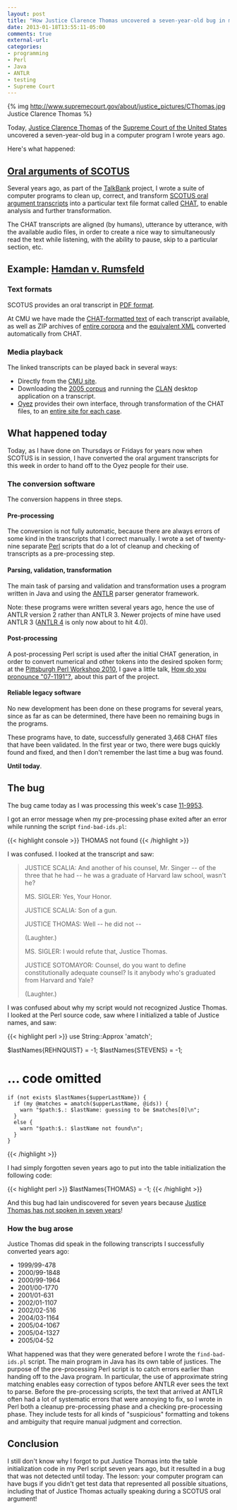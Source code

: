 ```yaml
---
layout: post
title: "How Justice Clarence Thomas uncovered a seven-year-old bug in my computer program"
date: 2013-01-18T13:55:11-05:00
comments: true
external-url: 
categories: 
- programming
- Perl
- Java
- ANTLR
- testing
- Supreme Court
---
```

{% img http://www.supremecourt.gov/about/justice_pictures/CThomas.jpg Justice Clarence Thomas %}

Today, [Justice Clarence Thomas](http://en.wikipedia.org/wiki/Clarence_Thomas) of the [Supreme Court of the United States](http://www.supremecourt.gov/) uncovered a seven-year-old bug in a computer program I wrote years ago.

Here's what happened:

<!--more-->

## [Oral arguments of SCOTUS](http://www.supremecourt.gov/oral_arguments/oral_arguments.aspx)

Several years ago, as part of the [TalkBank](http://talkbank.org/) project, I wrote a suite of computer programs to clean up, correct, and transform [SCOTUS oral argument transcripts](http://www.supremecourt.gov/oral_arguments/argument_transcripts.aspx) into a particular text file format called [CHAT](http://childes.psy.cmu.edu/), to enable analysis and further transformation.

The CHAT transcripts are aligned (by humans), utterance by utterance, with the available audio files, in order to create a nice way to simultaneously read the text while listening, with the ability to pause, skip to a particular section, etc.

## Example: [Hamdan v. Rumsfeld](http://en.wikipedia.org/wiki/Hamdan_v._Rumsfeld)

### Text formats

SCOTUS provides an oral transcript in [PDF format](http://www.supremecourt.gov/oral_arguments/argument_transcripts/05-184.pdf).

At CMU we have made the [CHAT-formatted text](http://talkbank.org/data-orig/Meeting/SCOTUS/2005/05-184.cha) of each transcript available, as well as ZIP archives of [entire corpora](http://talkbank.org/data/Meeting/SCOTUS/2005.zip) and the [equivalent XML](http://talkbank.org/data-xml/Meeting/SCOTUS/2005.zip) converted automatically from CHAT.

### Media playback

The linked transcripts can be played back in several ways:

- Directly from the [CMU site](http://talkbank.org/browser/index.php?url=Meeting/SCOTUS/2005/05-184.cha).
- Downloading the [2005 corpus](http://talkbank.org/data/Meeting/SCOTUS/2005.zip) and running the [CLAN](http://childes.psy.cmu.edu/clan/) desktop application on a transcript.
- [Oyez](http://www.oyez.org/) provides their own interface, through transformation of the CHAT files, to an [entire site for each case](http://www.oyez.org/cases/2000-2009/2005/2005_05_184).

## What happened today

Today, as I have done on Thursdays or Fridays for years now when SCOTUS is in session, I have converted the oral argument transcripts for this week in order to hand off to the Oyez people for their use.

### The conversion software

The conversion happens in three steps.

#### Pre-processing

The conversion is not fully automatic, because there are always errors of some kind in the transcripts that I correct manually. I wrote a set of twenty-nine separate [Perl](http://www.perl.org/) scripts that do a lot of cleanup and checking of transcripts as a pre-processing step.

#### Parsing, validation, transformation

The main task of parsing and validation and transformation uses a program written in Java and using the [ANTLR](http://antlr.org/) parser generator framework.

Note: these programs were written several years ago, hence the use of ANTLR version 2 rather than ANTLR 3. Newer projects of mine have used ANTLR 3 ([ANTLR 4](http://antlr4.org/) is only now about to hit 4.0).

#### Post-processing

A post-processing Perl script is used after the initial CHAT generation, in order to convert numerical and other tokens into the desired spoken form; at the [Pittsburgh Perl Workshop 2010](http://pghpw.org/ppw2010/), I gave a little talk, [How do you pronounce "07-1191"?](http://pghpw.org/ppw2010/talk/3029), about this part of the project.

#### Reliable legacy software

No new development has been done on these programs for several years, since as far as can be determined, there have been no remaining bugs in the programs.

These programs have, to date, successfully generated 3,468 CHAT files that have been validated. In the first year or two, there were bugs quickly found and fixed, and then I don't remember the last time a bug was found.

**Until today**.

## The bug

The bug came today as I was processing this week's case [11-9953](http://www.supremecourt.gov/oral_arguments/argument_transcripts/11-9953.pdf).

I got an error message when my pre-processing phase exited after an error while running the script `find-bad-ids.pl`:

{{< highlight console >}}
THOMAS not found
{{< /highlight >}}

I was confused. I looked at the transcript and saw:

<blockquote>
JUSTICE SCALIA: And another of his counsel, Mr. Singer -- of the three that he had -- he was a graduate of Harvard law school, wasn't he?

MS. SIGLER: Yes, Your Honor.

JUSTICE SCALIA: Son of a gun.

JUSTICE THOMAS: Well -- he did not --

(Laughter.)

MS. SIGLER: I would refute that, Justice Thomas.

JUSTICE SOTOMAYOR: Counsel, do you want to define constitutionally adequate counsel? Is it anybody who's graduated from Harvard and Yale?

(Laughter.)
</blockquote>

I was confused about why my script would not recognized Justice Thomas. I looked at the Perl source code, saw where I initialized a table of Justice names, and saw:

{{< highlight perl >}}
use String::Approx 'amatch';

$lastNames{REHNQUIST} = -1;
$lastNames{STEVENS} = -1;
# ... code omitted

    if (not exists $lastNames{$upperLastName}) {
      if (my @matches = amatch($upperLastName, @ids)) {
        warn "$path:$.: $lastName: guessing to be $matches[0]\n";
      }
      else {
        warn "$path:$.: $lastName not found\n";
      }
    }
{{< /highlight >}}

I had simply forgotten seven years ago to put into the table initialization the following code:

{{< highlight perl >}}
$lastNames{THOMAS} = -1;
{{< /highlight >}}

And this bug had lain undiscovered for seven years because [Justice Thomas has not spoken in seven years](http://www.washingtonpost.com/politics/clarence-thomas-breaks-long-silence-during-supreme-court-oral-arguments/2013/01/14/a7c6023c-5e7a-11e2-9940-6fc488f3fecd_story.html)!

### How the bug arose

Justice Thomas did speak in the following transcripts I successfully converted years ago:

- 1999/99-478
- 2000/99-1848
- 2000/99-1964
- 2001/00-1770
- 2001/01-631
- 2002/01-1107
- 2002/02-516
- 2004/03-1164
- 2005/04-1067
- 2005/04-1327
- 2005/04-52

What happened was that they were generated before I wrote the `find-bad-ids.pl` script. The main program in Java has its own table of justices. The purpose of the pre-processing Perl script is to catch errors earlier than handing off to the Java program. In particular, the use of approximate string matching enables easy correction of typos before ANTLR ever sees the text to parse. Before the pre-processing scripts, the text that arrived at ANTLR often had a lot of systematic errors that were annoying to fix, so I wrote in Perl both a cleanup pre-processing phase and a checking pre-processing phase. They include tests for all kinds of "suspicious" formatting and tokens and ambiguity that require manual judgment and correction.

## Conclusion

I still don't know why I forgot to put Justice Thomas into the table initialization code in my Perl script seven years ago, but it resulted in a bug that was not detected until today. The lesson: your computer program can have bugs if you didn't get test data that represented all possible situations, including that of Justice Thomas actually speaking during a SCOTUS oral argument!
